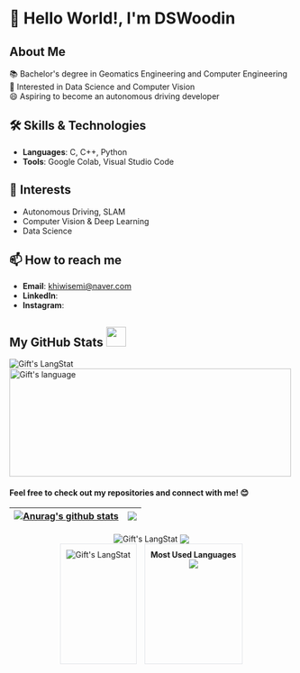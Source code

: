 # 👋 Hello World!, I'm DSWoodin

## About Me
📚 Bachelor's degree in Geomatics Engineering and Computer Engineering   
🌟 Interested in Data Science and Computer Vision   
😄 Aspiring to become an autonomous driving developer

## 🛠 Skills & Technologies
- **Languages**: C, C++, Python
- **Tools**: Google Colab, Visual Studio Code

## 🌟 Interests
- Autonomous Driving, SLAM
- Computer Vision & Deep Learning
- Data Science

## 📫 How to reach me
- **Email**: khiwisemi@naver.com
- **LinkedIn**:
- **Instagram**:

##  My GitHub Stats <img src = "https://i.pinimg.com/originals/65/c4/f4/65c4f452571be1261e9c623f7da488ac.gif" width = 35px> 

<div>
    <img align="center" src="https://github-readme-streak-stats.herokuapp.com/?user=DSWoodin" alt="Gift's LangStat" />   
  <img align="center" src="https://github-readme-stats.vercel.app/api/top-langs?username=DSWoodin&langs_count=10&show_icons=true&locale=en&layout=compact&theme=light" alt="Gift's language" height="192px"  width="500px"/>
</div>

#### Feel free to check out my repositories and connect with me! 😊

| <a href="https://github.com/DSWoodin/github-readme-stats"><img align="center" src="https://github-readme-stats.vercel.app/api?username=DSWoodin&show_icons=true&include_all_commits=true&theme=buefy&hide_border=true" alt="Anurag's github stats" /></a> | <a href="https://github.com/DSWoodin/github-readme-stats"><img align="center" src="https://github-readme-stats.vercel.app/api/top-langs/?username=DSWoodin&layout=compact&theme=buefy&hide_border=true" /></a> |
| ------------- | ------------- |

<div align="center">
  <img align="center" src="https://github-readme-streak-stats.herokuapp.com/?user=DSWoodin" alt="Gift's LangStat" />
  <a href="https://github.com/DSWoodin/github-readme-stats">
    <img align="center" src="https://github-readme-stats.vercel.app/api/top-langs/?username=DSWoodin&layout=compact&theme=buefy&hide_border=true" />
  </a>
</div>

<div align="center">
  <div style="border: 1px solid #e1e4e8; display: inline-block; padding: 10px; height: 192px;">
    <img align="center" src="https://github-readme-streak-stats.herokuapp.com/?user=DSWoodin" alt="Gift's LangStat" />
  </div>
  <div style="border: 1px solid #e1e4e8; display: inline-block; padding: 10px; height: 192px; vertical-align: top; margin-left: 10px;">
    <h3 style="font-size: 14px; margin: 0;">Most Used Languages</h3>
    <a href="https://github.com/DSWoodin/github-readme-stats">
      <img align="center" src="https://github-readme-stats.vercel.app/api/top-langs/?username=DSWoodin&layout=compact&theme=buefy&hide_border=true" />
    </a>
  </div>
</div>
